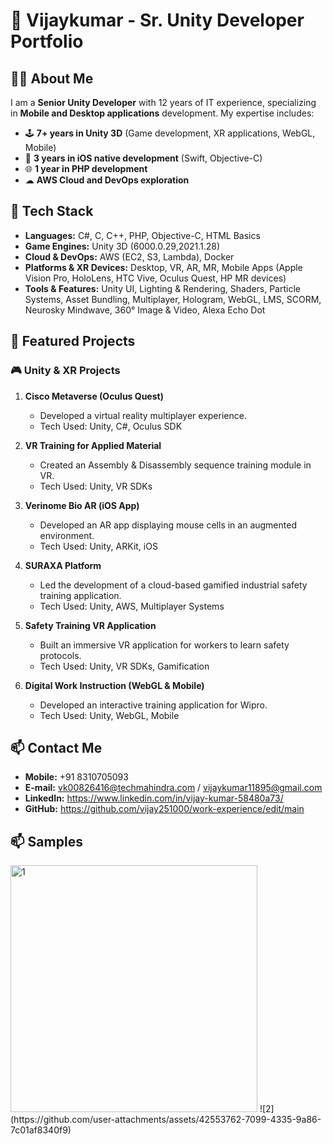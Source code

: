 # 🚀 Vijaykumar - Sr. Unity Developer Portfolio

## 👨‍💻 About Me
I am a **Senior Unity Developer** with 12 years of IT experience, specializing in **Mobile and Desktop applications** development. My expertise includes:
- 🕹 **7+ years in Unity 3D** (Game development, XR applications, WebGL, Mobile)
- 📱 **3 years in iOS native development** (Swift, Objective-C)
- 🌐 **1 year in PHP development**
- ☁ **AWS Cloud and DevOps exploration**

## 🔧 Tech Stack
- **Languages:** C#, C, C++, PHP, Objective-C, HTML Basics
- **Game Engines:** Unity 3D (6000.0.29,2021.1.28)
- **Cloud & DevOps:** AWS (EC2, S3, Lambda), Docker
- **Platforms & XR Devices:** Desktop, VR, AR, MR, Mobile Apps (Apple Vision Pro, HoloLens, HTC Vive, Oculus Quest, HP MR devices)
- **Tools & Features:** Unity UI, Lighting & Rendering, Shaders, Particle Systems, Asset Bundling, Multiplayer, Hologram, WebGL, LMS, SCORM, Neurosky Mindwave, 360° Image & Video, Alexa Echo Dot

## 📂 Featured Projects

### 🎮 Unity & XR Projects
1. **Cisco Metaverse (Oculus Quest)**  
   - Developed a virtual reality multiplayer experience.
   - Tech Used: Unity, C#, Oculus SDK

2. **VR Training for Applied Material**  
   - Created an Assembly & Disassembly sequence training module in VR.
   - Tech Used: Unity, VR SDKs

3. **Verinome Bio AR (iOS App)**  
   - Developed an AR app displaying mouse cells in an augmented environment.
   - Tech Used: Unity, ARKit, iOS

4. **SURAXA Platform**  
   - Led the development of a cloud-based gamified industrial safety training application.
   - Tech Used: Unity, AWS, Multiplayer Systems

5. **Safety Training VR Application**  
   - Built an immersive VR application for workers to learn safety protocols.
   - Tech Used: Unity, VR SDKs, Gamification

6. **Digital Work Instruction (WebGL & Mobile)**  
   - Developed an interactive training application for Wipro.
   - Tech Used: Unity, WebGL, Mobile

## 📫 Contact Me
- **Mobile:** +91 8310705093
- **E-mail:** vk00826416@techmahindra.com / vijaykumar11895@gmail.com
- **LinkedIn:** https://www.linkedin.com/in/vijay-kumar-58480a73/
- **GitHub:** https://github.com/vijay251000/work-experience/edit/main

## 📫 Samples
<img width="395" alt="1" src="https://github.com/user-attachments/assets/05f97902-773d-45d5-add8-46a19f3aff9b" />
![2](https://github.com/user-attachments/assets/42553762-7099-4335-9a86-7c01af8340f9)


